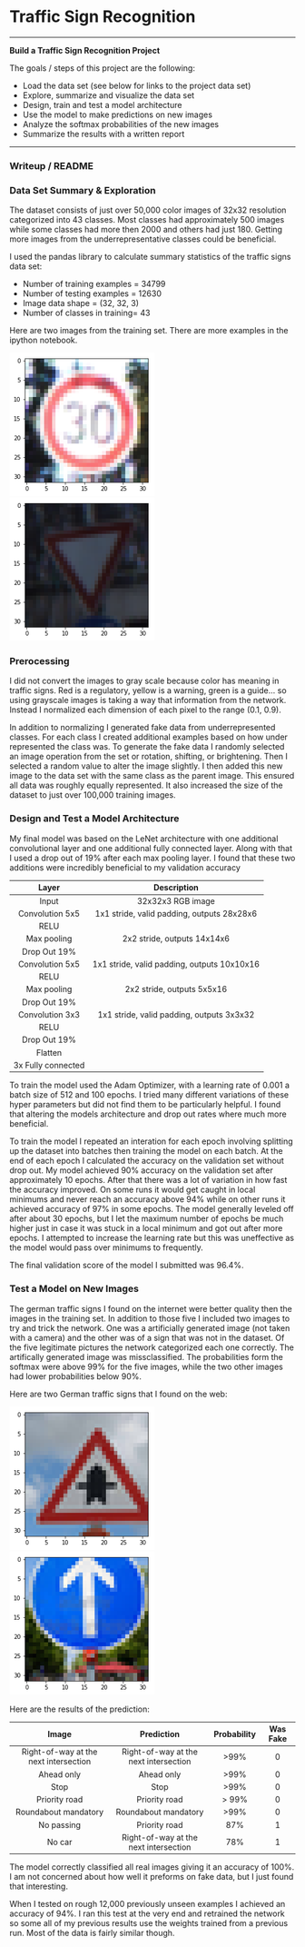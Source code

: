 # **Traffic Sign Recognition** 

---

**Build a Traffic Sign Recognition Project**

The goals / steps of this project are the following:
* Load the data set (see below for links to the project data set)
* Explore, summarize and visualize the data set
* Design, train and test a model architecture
* Use the model to make predictions on new images
* Analyze the softmax probabilities of the new images
* Summarize the results with a written report
---
### Writeup / README

### Data Set Summary & Exploration

The dataset consists of just over 50,000 color images of 32x32 resolution categorized into 43 classes. Most classes had approximately 500 images while some classes had more then 2000 and others had just 180. Getting more images from the underrepresentative classes could be beneficial.

I used the pandas library to calculate summary statistics of the traffic
signs data set:

* Number of training examples = 34799
* Number of testing examples = 12630
* Image data shape = (32, 32, 3)
* Number of classes in training= 43

Here are two images from the training set. There are more examples in the ipython notebook. 

![Sign 1](https://raw.githubusercontent.com/schafer14/Traffic-Sign-Classifier/master/examples/sign1.png)
![Sign 2](https://raw.githubusercontent.com/schafer14/Traffic-Sign-Classifier/master/examples/sign2.png)

### Prerocessing 

I did not convert the images to gray scale because color has meaning in traffic signs. Red is a regulatory, yellow is a warning, green is a guide... so using grayscale images is taking a way that information from the network. Instead I normalized each dimension of each pixel to the range (0.1, 0.9). 

In addition to normalizing I generated fake data from underrepresented classes. For each class I created additional examples based on how under represented the
class was. To generate the fake data I randomly selected an image operation from the set or rotation, shifting, or brightening. Then I selected a random value 
to alter the image slightly. I then added this new image to the data set with the same class as the parent image. This ensured all data was roughly equally represented. It also increased the size of the dataset to just over 100,000 training images. 

### Design and Test a Model Architecture


My final model was based on the LeNet architecture with one additional convolutional layer and one additional fully connected layer. Along with that I used a drop out of 19% after each max pooling layer. I found that these two additions were incredibly beneficial to my validation accuracy

| Layer         		|     Description	        					| 
|:---------------------:|:---------------------------------------------:| 
| Input         		| 32x32x3 RGB image   							| 
| Convolution 5x5     	| 1x1 stride, valid padding, outputs 28x28x6 	|
| RELU					|												|
| Max pooling	      	| 2x2 stride,  outputs 14x14x6  				|
| Drop Out 19%          |                                               |
| Convolution 5x5	    | 1x1 stride, valid padding, outputs 10x10x16   |
| RELU					|												|
| Max pooling	      	| 2x2 stride,  outputs 5x5x16   				|
| Drop Out 19%          |                                               |
| Convolution 3x3	    | 1x1 stride, valid padding, outputs 3x3x32     |
| RELU					|												|
| Drop Out 19%          |                                               |
| Flatten               |                                               |
| 3x Fully connected    |                                               |

To train the model used the Adam Optimizer, with a learning rate of 0.001 a batch size of 512 and 100 epochs. I tried many different variations of these hyper parameters but did not find them to be particularly helpful. I found that altering the models architecture and drop out rates where much more beneficial. 

To train the model I repeated an interation for each epoch involving splitting up the dataset into batches then training the model on each batch. At the end of each epoch I calculated the accuracy on the validation set without drop out. My model achieved 90% accuracy on the validation set after approximately 10 epochs. After that there was a lot of variation in how fast the accuracy improved. On some runs it would get caught in local minimums and never reach an accuracy above 94% while on other runs it achieved accuracy of 97% in some epochs. The model generally leveled off after about 30 epochs, but I let the maximum number of epochs be much higher just in case it was stuck in a local minimum and got  out after more epochs. I attempted to increase the learning rate but this was uneffective as the model would pass over minimums to frequently. 

The final validation score of the model I submitted was 96.4%.

 

### Test a Model on New Images

The german traffic signs I found on the internet were better quality then the images in the training set. In addition to those five I included two images to try and trick the network. One was a artificially generated image (not taken with a camera) and the other was of a sign that was not in the dataset. 
Of the five legitimate pictures the network categorized each one correctly. The artifically generated image was missclassified. The probabilities form the softmax were above 99% for the five images, while the two other images had lower probabilities below 90%.

Here are two German traffic signs that I found on the web:

![Sign 3](https://raw.githubusercontent.com/schafer14/Traffic-Sign-Classifier/master/examples/sign3.png)
![Sign 4](https://raw.githubusercontent.com/schafer14/Traffic-Sign-Classifier/master/examples/sign4.png)


Here are the results of the prediction:

| Image			        |     Prediction	        |  Probability | Was Fake |
|:---------------------:|:-------------------------:|:------------:|:--------:|
| Right-of-way at the next intersection      		| Right-of-way at the next intersection			    | >99% | 0|
|Ahead only  			|Ahead only				| >99% | 0|
| Stop					| Stop						| >99% | 0|
| Priority road	      		| Priority road				| > 99% | 0|
| Roundabout mandatory		| Roundabout mandatory      		| >99% | 0|
| No passing | Priority road | 87% | 1| 
| No car | Right-of-way at the next intersection | 78% | 1 |

The model correctly classified all real images giving it an accuracy of 100%. I am not concerned about how well it preforms on fake data, but I just found that interesting. 

When I tested on rough 12,000 previously unseen examples I achieved an accuracy of 94%. I ran this test at the very end and retrained the network so some all of
my previous results use the weights trained from a previous run. Most of the data is fairly similar though. 